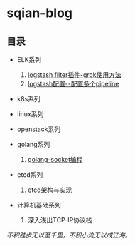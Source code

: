 
# sqian-blog #


## 目录  ##
  

- ELK系列

	1. [logstash filter插件-grok使用方法](https://github.com/shuangyangqian/sqian-blog/blob/master/elk/logstash%E6%8F%92%E4%BB%B6-grok%E4%BD%BF%E7%94%A8%E6%96%B9%E6%B3%95.md)
	2. [logstash配置--配置多个pipeline](https://github.com/shuangyangqian/sqian-blog/blob/master/elk/problem-debug/logstash-config-multi-pipeline.md)


- k8s系列


- linux系列


- openstack系列


- golang系列

	
	1. [golang-socket编程](https://github.com/shuangyangqian/sqian-blog/blob/master/golang/golang-socket%E7%BC%96%E7%A8%8B.md)

- etcd系列
	
	
	1. [etcd架构与实现](https://github.com/shuangyangqian/sqian-blog/blob/master/etcd/etcd%E6%9E%B6%E6%9E%84%E4%B8%8E%E5%AE%9E%E7%8E%B0.md)
	


- 计算机基础系列

	
	1. 深入浅出TCP-IP协议栈



*不积跬步无以至千里，不积小流无以成江海。*